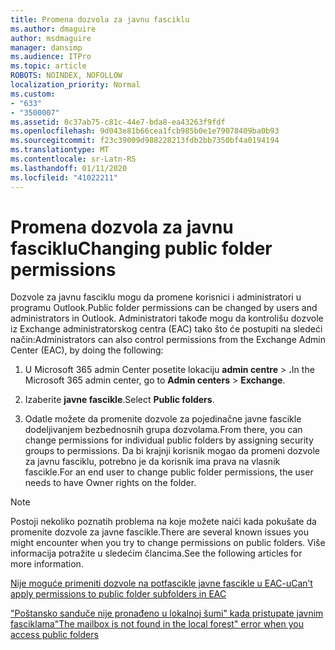 ```yaml
---
title: Promena dozvola za javnu fasciklu
ms.author: dmaguire
author: msdmaguire
manager: dansimp
ms.audience: ITPro
ms.topic: article
ROBOTS: NOINDEX, NOFOLLOW
localization_priority: Normal
ms.custom:
- "633"
- "3500007"
ms.assetid: 0c37ab75-c81c-44e7-bda8-ea43263f9fdf
ms.openlocfilehash: 9d043e81b66cea1fcb985b0e1e79078409ba0b93
ms.sourcegitcommit: f23c39009d988228213fdb2bb7350bf4a0194194
ms.translationtype: MT
ms.contentlocale: sr-Latn-RS
ms.lasthandoff: 01/11/2020
ms.locfileid: "41022211"
---
```

# <a name="changing-public-folder-permissions"></a><span data-ttu-id="badae-102">Promena dozvola za javnu fasciklu</span><span class="sxs-lookup"><span data-stu-id="badae-102">Changing public folder permissions</span></span>

<span data-ttu-id="badae-103">Dozvole za javnu fasciklu mogu da promene korisnici i administratori u programu Outlook.</span><span class="sxs-lookup"><span data-stu-id="badae-103">Public folder permissions can be changed by users and administrators in Outlook.</span></span> <span data-ttu-id="badae-104">Administratori takođe mogu da kontrolišu dozvole iz Exchange administratorskog centra (EAC) tako što će postupiti na sledeći način:</span><span class="sxs-lookup"><span data-stu-id="badae-104">Administrators can also control permissions from the Exchange Admin Center (EAC), by doing the following:</span></span>
  
1. <span data-ttu-id="badae-105">U Microsoft 365 admin Center posetite lokaciju **admin centre** \> **.**</span><span class="sxs-lookup"><span data-stu-id="badae-105">In the Microsoft 365 admin center, go to **Admin centers** \> **Exchange**.</span></span>

2. <span data-ttu-id="badae-106">Izaberite **javne fascikle**.</span><span class="sxs-lookup"><span data-stu-id="badae-106">Select **Public folders**.</span></span>

3. <span data-ttu-id="badae-107">Odatle možete da promenite dozvole za pojedinačne javne fascikle dodeljivanjem bezbednosnih grupa dozvolama.</span><span class="sxs-lookup"><span data-stu-id="badae-107">From there, you can change permissions for individual public folders by assigning security groups to permissions.</span></span> <span data-ttu-id="badae-108">Da bi krajnji korisnik mogao da promeni dozvole za javnu fasciklu, potrebno je da korisnik ima prava na vlasnik fascikle.</span><span class="sxs-lookup"><span data-stu-id="badae-108">For an end user to change public folder permissions, the user needs to have Owner rights on the folder.</span></span>

> [!NOTE]
> <span data-ttu-id="badae-109">Postoji nekoliko poznatih problema na koje možete naići kada pokušate da promenite dozvole za javne fascikle.</span><span class="sxs-lookup"><span data-stu-id="badae-109">There are several known issues you might encounter when you try to change permissions on public folders.</span></span> <span data-ttu-id="badae-110">Više informacija potražite u sledećim člancima.</span><span class="sxs-lookup"><span data-stu-id="badae-110">See the following articles for more information.</span></span>
>
> [<span data-ttu-id="badae-111">Nije moguće primeniti dozvole na potfascikle javne fascikle u EAC-u</span><span class="sxs-lookup"><span data-stu-id="badae-111">Can’t apply permissions to public folder subfolders in EAC</span></span>](https://docs.microsoft.com/exchange/troubleshoot/public-folders/can%E2%80%99t-apply-permissions-public-folder-subfolders)
>
> [<span data-ttu-id="badae-112">"Poštansko sanduče nije pronađeno u lokalnoj šumi" kada pristupate javnim fasciklama</span><span class="sxs-lookup"><span data-stu-id="badae-112">"The mailbox is not found in the local forest" error when you access public folders</span></span>](https://docs.microsoft.com/exchange/troubleshoot/public-folders/mailbox-not-found-local-forest-public-folder)
